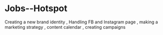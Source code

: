 # Jobs--Hotspot
Creating a new brand identity , Handling FB and Instagram page , making a marketing strategy , content calendar , creating campaigns 
